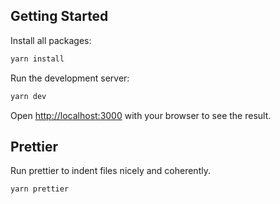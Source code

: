 ## Getting Started

Install all packages:

```bash
yarn install
```

Run the development server:

```bash
yarn dev
```

Open [http://localhost:3000](http://localhost:3000) with your browser to see the result.

## Prettier 

Run prettier to indent files nicely and coherently. 

```bash
yarn prettier
```
